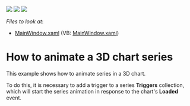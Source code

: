 <!-- default badges list -->
![](https://img.shields.io/endpoint?url=https://codecentral.devexpress.com/api/v1/VersionRange/128568525/22.2.2%2B)
[![](https://img.shields.io/badge/Open_in_DevExpress_Support_Center-FF7200?style=flat-square&logo=DevExpress&logoColor=white)](https://supportcenter.devexpress.com/ticket/details/E4410)
[![](https://img.shields.io/badge/📖_How_to_use_DevExpress_Examples-e9f6fc?style=flat-square)](https://docs.devexpress.com/GeneralInformation/403183)
<!-- default badges end -->
<!-- default file list -->
*Files to look at*:

* [MainWindow.xaml](./CS/Animate3DSeries/MainWindow.xaml) (VB: [MainWindow.xaml](./VB/Animate3DSeries/MainWindow.xaml))
<!-- default file list end -->
# How to animate a 3D chart  series 


<p>This example shows how to animate series in a 3D chart.   </p><p>To do this, it is necessary to add a trigger to a series <strong>Triggers</strong> collection, which will start the series animation in response to the chart's <strong>Loaded</strong> event.</p><p><br />
</p>

<br/>


